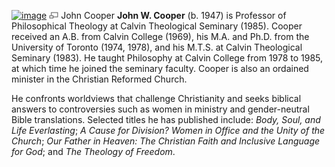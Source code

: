 [![image](images/thumb/a/af/Cooper.jpg/160px-Cooper.jpg)](http://www.theopedia.com/File:Cooper.jpg)
[![image](data:image/png;base64,iVBORw0KGgoAAAANSUhEUgAAAA8AAAALCAAAAACFLIiAAAAAAnRSTlMA/1uRIrUAAABPSURBVAjXY/j///+5vXDwjAHIr26ZAgXZe8H8a/+hoIcw/9nevdVL9+79DuPvzQYZFPUezu8BMZLXgkExnD8HAu6hqv//n+HZVjD4DuUDAKlChD3fj6aPAAAAAElFTkSuQmCC)](http://www.theopedia.com/File:Cooper.jpg "Enlarge")
John Cooper
**John W. Cooper** (b. 1947) is Professor of Philosophical Theology
at Calvin Theological Seminary (1985). Cooper received an A.B. from
Calvin College (1969), his M.A. and Ph.D. from the University of
Toronto (1974, 1978), and his M.T.S. at Calvin Theological Seminary
(1983). He taught Philosophy at Calvin College from 1978 to 1985,
at which time he joined the seminary faculty. Cooper is also an
ordained minister in the Christian Reformed Church.

He confronts worldviews that challenge Christianity and seeks
biblical answers to controversies such as women in ministry and
gender-neutral Bible translations. Selected titles he has published
include: *Body, Soul, and Life Everlasting*;
*A Cause for Division? Women in Office and the Unity of the Church*;
*Our Father in Heaven: The Christian Faith and Inclusive Language for God*;
and *The Theology of Freedom*.



